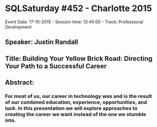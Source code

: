 # SQLSaturday #452 - Charlotte 2015
Event Date: 17-10-2015 - Session time: 13:45:00 - Track: Professional Development
## Speaker: Justin Randall
## Title: Building Your Yellow Brick Road: Directing Your Path to a Successful Career
## Abstract:
### For most of us, our career in technology was and is the result of our combined education, experience, opportunities, and luck. In this presentation we will explore approaches to creating the career we want instead of the one we stumble into.
